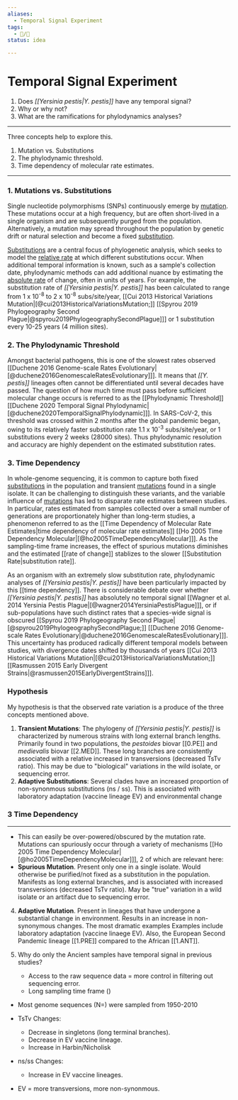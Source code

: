 ```yaml
---
aliases:
  - Temporal Signal Experiment
tags:
  - 📝/🌱
status: idea

---
```


# Temporal Signal Experiment

1. Does _[[Yersinia pestis|Y. pestis]]_ have any temporal signal?
1. Why or why not?
1. What are the ramifications for phylodynamics analyses? 

---

Three concepts help to explore this.

1. Mutation vs. Substitutions
1. The phylodynamic threshold.
3. Time dependency of molecular rate estimates.

---

### 1. Mutations vs. Substitutions

Single nucleotide polymorphisms (SNPs) continuously emerge by <u>mutation</u>. These mutations occur at a high frequency, but are often short-lived in a single organism and are subsequently purged from the population. Alternatively, a mutation may spread throughout the population by genetic drift or natural selection and become a fixed <u>substitution</u>.

<u>Substitutions</u> are a central focus of phylogenetic analysis, which seeks to model the <u>relative rate</u> at which different substitutions occur. When additional temporal information is known, such as a sample's collection date, phylodynamic methods can add additional nuance by estimating the <u>absolute rate</u> of change, often in units of years. For example, the substitution rate of _[[Yersinia pestis|Y. pestis]]_ has been calculated to range from 1 x 10<sup>-8</sup> to 2 x 10<sup>-8</sup> subs/site/year, [[Cui 2013 Historical Variations Mutation\|[@cui2013HistoricalVariationsMutation;]] [[Spyrou 2019 Phylogeography Second Plague|@spyrou2019PhylogeographySecondPlague]]] or 1 substitution every 10-25 years (4 million sites).

### 2. The Phylodynamic Threshold

Amongst bacterial pathogens, this is one of the slowest rates observed [[Duchene 2016 Genome-scale Rates Evolutionary|[@duchene2016GenomescaleRatesEvolutionary]]]. It means that _[[Y. pestis]]_ lineages often cannot be differentiated until several decades have passed. The question of how much time must pass before sufficient molecular change occurs is referred to as the [[Phylodynamic Threshold]] [[Duchene 2020 Temporal Signal Phylodynamic\|[@duchene2020TemporalSignalPhylodynamic]]]. In SARS-CoV-2, this threshold was crossed within 2 months after the global pandemic began, owing to its relatively faster substitution rate 1.1 x 10<sup>-3</sup> subs/site/year, or 1 substitutions every 2 weeks (28000 sites). Thus phylodynamic resolution and accuracy are highly dependent on the estimated substitution rates.

### 3. Time Dependency

In whole-genome sequencing, it is common to capture both fixed <u>substitutions</u> in the population and transient <u>mutations</u> found in a single isolate. It can be challenging to distinguish these variants, and the variable influence of <u>mutations</u> has led to disparate rate estimates between studies. In particular, rates estimated from samples collected over a small number of generations are proportionately higher than long-term studies, a phenomenon referred to as the [[Time Dependency of Molecular Rate Estimates\|time dependency of molecular rate estimates]] [[Ho 2005 Time Dependency Molecular\|[@ho2005TimeDependencyMolecular]]]. As the sampling-time frame increases, the effect of spurious mutations diminishes and the estimated [[rate of change]] stablizes to the slower [[Substitution Rate|substitution rate]].

As an organism with an extremely slow substitution rate, phylodynamic analyses of *[[Yersinia pestis|Y. pestis]]* have been particularly impacted by this [[time dependency]].  There is considerable debate over whether _[[Yersinia pestis|Y. pestis]]_ has absolutely no temporal signal [[Wagner et al. 2014 Yersinia Pestis Plague|[@wagner2014YersiniaPestisPlague]]], or if sub-populations have such distinct rates that a species-wide signal is obscured [[Spyrou 2019 Phylogeography Second Plague|[@spyrou2019PhylogeographySecondPlague;]] [[Duchene 2016 Genome-scale Rates Evolutionary|@duchene2016GenomescaleRatesEvolutionary]]]. This uncertainty has produced radically different temporal models between studies, with divergence dates shifted by thousands of years [[Cui 2013 Historical Variations Mutation\|[@cui2013HistoricalVariationsMutation;]] [[Rasmussen 2015 Early Divergent Strains\|@rasmussen2015EarlyDivergentStrains]]].

### Hypothesis

My hypothesis is that the observed rate variation is a produce of the three concepts mentioned above. 

1. **Transient Mutations**:
The phylogeny of _[[Yersinia pestis|Y. pestis]]_ is characterized by numerous strains with long external branch lengths. Primarily found in two populations, the *pestoides* biovar [[0.PE]] and *medievalis* biovar [[2.MED]]. These long branches are consistently associated with a relative increased in transversions (decreased TsTv ratio). This may be due to "biological" variations in the wild isolate, or sequencing error.
2. **Adaptive Substitutions**:
Several clades have an increased proportion of non-synonmous substitutions (ns / ss). This is associated with laboratory adaptation (vaccine lineage EV) and environmental change 



### 3 Time Dependency


---

- This can easily be over-powered/obscured by the mutation rate. Mutations can spuriously occur through a variety of mechanisms [[Ho 2005 Time Dependency Molecular\|[@ho2005TimeDependencyMolecular]]], 2 of which are relevant here:
- **Spurious Mutation**. Present only one in a single isolate. Would otherwise be purified/not fixed as a substitution in the population. Manifests as long external branches, and is associated with increased transversions (decreased TsTv ratio). May be "true" variation in a wild isolate or an artifact due to sequencing error.
4. **Adaptive Mutation**. Present in lineages that have undergone a substantial change in environment. Results in an increase in non-synonymous changes. The most dramatic examples Examples include laboratory adaptation (vaccine linaege EV). Also, the European Second Pandemic lineage [[1.PRE]] compared to the African [[1.ANT]].

2. Why do only the Ancient samples have temporal signal in previous studies?
	- Access to the raw sequence data = more control in filtering out sequencing error.
	- Long sampling time frame ()
- Most genome sequences (N=) were sampled from 1950-2010

- TsTv Changes:
	- Decrease in singletons (long terminal branches).
	- Decrease in EV vaccine lineage.
	- Increase in Harbin/Nicholisk

- ns/ss Changes:
	- Increase in EV vaccine lineages.

- EV = more transversions, more non-synonmous.